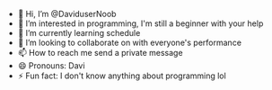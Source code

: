 - 👋 Hi, I’m @DaviduserNoob
- 👀 I’m interested in programming, I'm still a beginner with your help
- 🌱 I’m currently learning schedule
- 💞️ I’m looking to collaborate on with everyone's performance
- 📫 How to reach me send a private message
- 😄 Pronouns: Davi
- ⚡ Fun fact: I don't know anything about programming lol

<!---
DaviduserNoob/DaviduserNoob is a ✨ special ✨ repository because its `README.md` (this file) appears on your GitHub profile.
You can click the Preview link to take a look at your changes.
--->
